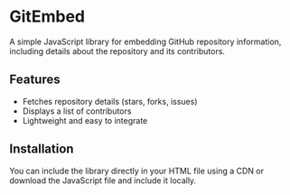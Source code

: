 # GitEmbed

A simple JavaScript library for embedding GitHub repository information, including details about the repository and its contributors.

## Features

- Fetches repository details (stars, forks, issues)
- Displays a list of contributors
- Lightweight and easy to integrate

## Installation

You can include the library directly in your HTML file using a CDN or download the JavaScript file and include it locally.